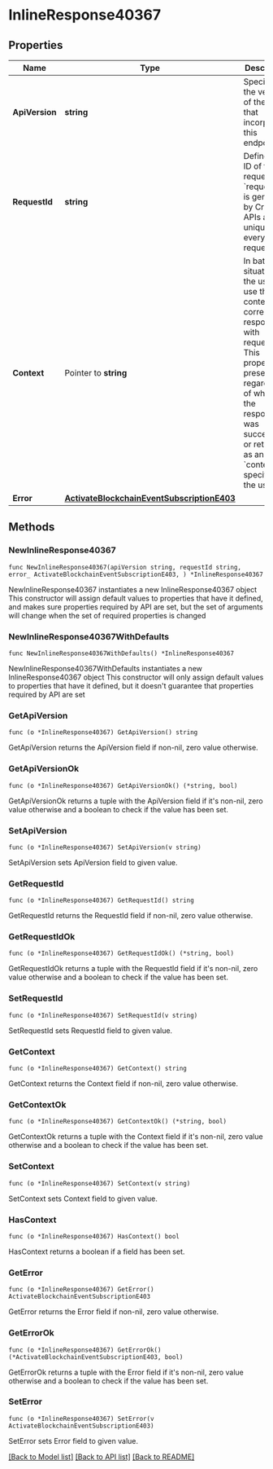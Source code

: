 # InlineResponse40367

## Properties

Name | Type | Description | Notes
------------ | ------------- | ------------- | -------------
**ApiVersion** | **string** | Specifies the version of the API that incorporates this endpoint. | 
**RequestId** | **string** | Defines the ID of the request. The &#x60;requestId&#x60; is generated by Crypto APIs and it&#39;s unique for every request. | 
**Context** | Pointer to **string** | In batch situations the user can use the context to correlate responses with requests. This property is present regardless of whether the response was successful or returned as an error. &#x60;context&#x60; is specified by the user. | [optional] 
**Error** | [**ActivateBlockchainEventSubscriptionE403**](ActivateBlockchainEventSubscriptionE403.md) |  | 

## Methods

### NewInlineResponse40367

`func NewInlineResponse40367(apiVersion string, requestId string, error_ ActivateBlockchainEventSubscriptionE403, ) *InlineResponse40367`

NewInlineResponse40367 instantiates a new InlineResponse40367 object
This constructor will assign default values to properties that have it defined,
and makes sure properties required by API are set, but the set of arguments
will change when the set of required properties is changed

### NewInlineResponse40367WithDefaults

`func NewInlineResponse40367WithDefaults() *InlineResponse40367`

NewInlineResponse40367WithDefaults instantiates a new InlineResponse40367 object
This constructor will only assign default values to properties that have it defined,
but it doesn't guarantee that properties required by API are set

### GetApiVersion

`func (o *InlineResponse40367) GetApiVersion() string`

GetApiVersion returns the ApiVersion field if non-nil, zero value otherwise.

### GetApiVersionOk

`func (o *InlineResponse40367) GetApiVersionOk() (*string, bool)`

GetApiVersionOk returns a tuple with the ApiVersion field if it's non-nil, zero value otherwise
and a boolean to check if the value has been set.

### SetApiVersion

`func (o *InlineResponse40367) SetApiVersion(v string)`

SetApiVersion sets ApiVersion field to given value.


### GetRequestId

`func (o *InlineResponse40367) GetRequestId() string`

GetRequestId returns the RequestId field if non-nil, zero value otherwise.

### GetRequestIdOk

`func (o *InlineResponse40367) GetRequestIdOk() (*string, bool)`

GetRequestIdOk returns a tuple with the RequestId field if it's non-nil, zero value otherwise
and a boolean to check if the value has been set.

### SetRequestId

`func (o *InlineResponse40367) SetRequestId(v string)`

SetRequestId sets RequestId field to given value.


### GetContext

`func (o *InlineResponse40367) GetContext() string`

GetContext returns the Context field if non-nil, zero value otherwise.

### GetContextOk

`func (o *InlineResponse40367) GetContextOk() (*string, bool)`

GetContextOk returns a tuple with the Context field if it's non-nil, zero value otherwise
and a boolean to check if the value has been set.

### SetContext

`func (o *InlineResponse40367) SetContext(v string)`

SetContext sets Context field to given value.

### HasContext

`func (o *InlineResponse40367) HasContext() bool`

HasContext returns a boolean if a field has been set.

### GetError

`func (o *InlineResponse40367) GetError() ActivateBlockchainEventSubscriptionE403`

GetError returns the Error field if non-nil, zero value otherwise.

### GetErrorOk

`func (o *InlineResponse40367) GetErrorOk() (*ActivateBlockchainEventSubscriptionE403, bool)`

GetErrorOk returns a tuple with the Error field if it's non-nil, zero value otherwise
and a boolean to check if the value has been set.

### SetError

`func (o *InlineResponse40367) SetError(v ActivateBlockchainEventSubscriptionE403)`

SetError sets Error field to given value.



[[Back to Model list]](../README.md#documentation-for-models) [[Back to API list]](../README.md#documentation-for-api-endpoints) [[Back to README]](../README.md)


